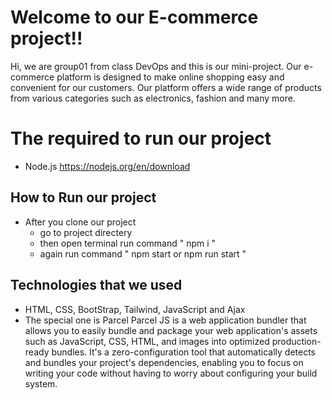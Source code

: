# Welcome to our E-commerce project!!

Hi, we are group01 from class DevOps and this is our mini-project. Our e-commerce platform is designed to make online shopping easy and convenient for our customers. Our platform offers a wide range of products from various categories such as electronics, fashion and many more.

# The required to run our project
* Node.js https://nodejs.org/en/download

## How to Run our project 
* After you clone our project
  * go to project directery
  * then open terminal run command " npm i " 
  * again run command " npm start or npm run start "

## Technologies that we used 
* HTML, CSS, BootStrap, Tailwind, JavaScript and Ajax
* The special one is Parcel 
Parcel JS is a web application bundler that allows you to easily bundle and package your web application's assets such as JavaScript, CSS, HTML, and images into optimized production-ready bundles. It's a zero-configuration tool that automatically detects and bundles your project's dependencies, enabling you to focus on writing your code without having to worry about configuring your build system.
